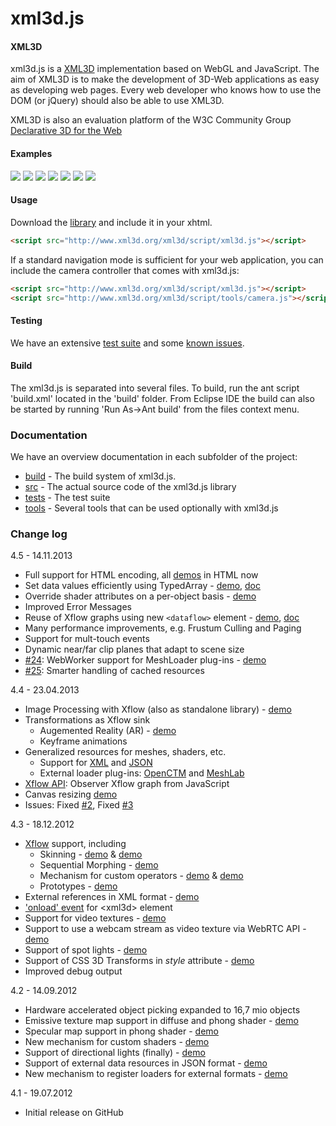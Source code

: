 xml3d.js
========

#### XML3D ####

xml3d.js is a [XML3D](http://www.xml3d.org) implementation based on WebGL and JavaScript. The aim of XML3D is to make the development of 3D-Web applications as easy
as developing web pages. Every web developer who knows how to use the DOM (or jQuery) should also be able to use XML3D.

XML3D is also an evaluation platform of the W3C Community Group [Declarative 3D for the Web](http://www.w3.org/community/declarative3d/)

#### Examples ####
<a href="http://www.xml3d.org/xml3d/demos/19_RubiksCube/"><img src="http://www.xml3d.org/xml3d/demos/thumbs/rubik.jpg"/></a>
<a href="http://www.xml3d.org/xml3d/demos/25_Chess/"><img src="http://www.xml3d.org/xml3d/demos/thumbs/chess.png"/></a>
<a href="http://www.xml3d.org/xml3d/demos/12_MarsCity/marscity.xhtml"><img src="http://www.xml3d.org/xml3d/demos/thumbs/marscity.jpg?s"/></a>
<a href="http://www.xml3d.org/xml3d/demos/32_WorldBank/"><img src="http://www.xml3d.org/xml3d/demos/thumbs/worldbank.jpg"/></a>
<a href="http://xml3d.github.com/xml3d-museum/"><img src="http://www.xml3d.org/xml3d/demos/thumbs/museum.jpg"/></a>
<a href="http://xml3d.github.com/xml3d-examples/examples/gangnam/style.html"><img src="http://www.xml3d.org/xml3d/demos/thumbs/gangnam.jpg"/></a>
<a href="http://xml3d.github.io/xml3d-examples/examples/xflowAR/ar_flying_teapot.html"><img src="http://www.xml3d.org/xml3d/demos/thumbs/ar.jpg"/></a>

#### Usage ####

Download the [library](http://www.xml3d.org/xml3d/script/xml3d.js) and include it in your xhtml.

```html
<script src="http://www.xml3d.org/xml3d/script/xml3d.js"></script>
```

If a standard navigation mode is sufficient for your web application, you can
include the camera controller that comes with xml3d.js:

```html
<script src="http://www.xml3d.org/xml3d/script/xml3d.js"></script>
<script src="http://www.xml3d.org/xml3d/script/tools/camera.js"></script>
```

#### Testing ####
We have an extensive [test suite](http://xml3d.github.com/xml3d.js/tests/) and some [known issues](https://github.com/xml3d/xml3d.js/wiki/Known-issues).

#### Build ####
The xml3d.js is separated into several files. To build, run the ant script
'build.xml' located in the 'build' folder. From Eclipse IDE the build can also
be started by running 'Run As->Ant build' from the files context menu.

### Documentation ###
We have an overview documentation in each subfolder of the project:
* [build](build/) - The build system of xml3d.js.
* [src](src/) - The actual source code of the xml3d.js library
* [tests](tests/) - The test suite
* [tools](tools/) - Several tools that can be used optionally with xml3d.js


### Change log ###
4.5 - 14.11.2013
* Full support for HTML encoding, all [demos](http://xml3d.github.io/xml3d-examples/) in HTML now
* Set data values efficiently using TypedArray - [demo](http://xml3d.github.io/xml3d-examples/examples/scriptValue/scriptValue.html), [doc](https://github.com/xml3d/xml3d.js/wiki/How-to-efficiently-set-Xflow-input-with-TypedArrays)
* Override shader attributes on a per-object basis - [demo](http://xml3d.github.io/xml3d-examples/examples/shaderOverrides/index.html)
* Improved Error Messages
* Reuse of Xflow graphs using new `<dataflow>` element - [demo](http://xml3d.github.io/xml3d-examples/examples/xflowSkin/xflow-skin.html), [doc](https://github.com/xml3d/xml3d.js/wiki/How-to-use-Xflow#wiki-Dataflows)
* Many performance improvements, e.g. Frustum Culling and Paging
* Support for mult-touch events
* Dynamic near/far clip planes that adapt to scene size
* [#24](https://github.com/xml3d/xml3d.js/issues/24): WebWorker support for MeshLoader plug-ins - [demo](http://localhost:8080/xml3d-examples/examples/openctm/openctm.html)
* [#25](https://github.com/xml3d/xml3d.js/issues/25): Smarter handling of cached resources


4.4 - 23.04.2013
* Image Processing with Xflow (also as standalone library) - [demo](http://xml3d.github.io/xml3d-examples/examples/xflowIP/pixel-wise.html)
* Transformations as Xflow sink
  * Augemented Reality (AR) - [demo](http://xml3d.github.io/xml3d-examples/examples/xflowAR/ar_flying_teapot.xhtml)
  * Keyframe animations
* Generalized resources for meshes, shaders, etc.
  * Support for [XML](http://xml3d.github.com/xml3d-examples/examples/externalXml/externalXml.xhtml) and [JSON](http://xml3d.github.io/xml3d-examples/examples/suzanne/suzanne.xhtml)
  * External loader plug-ins: [OpenCTM](http://xml3d.github.io/xml3d-examples/examples/openctm/openctm.xhtml) and [MeshLab](http://xml3d.github.io/xml3d-examples/examples/meshlab/meshlab.xhtml)
* [Xflow API](): Observer Xflow graph from JavaScript
* Canvas resizing [demo](http://xml3d.github.io/xml3d-examples/examples/canvasresizing/resizing.xhtml)
* Issues: Fixed [#2](https://github.com/xml3d/xml3d.js/issues/2), Fixed [#3](https://github.com/xml3d/xml3d.js/issues/3)

4.3 - 18.12.2012
* [Xflow](https://github.com/xml3d/xml3d.js/wiki/Xflow) support, including
  * Skinning - [demo](http://xml3d.github.com/xml3d-examples/examples/xflowSkin/xflow-skin.xhtml) &amp; [demo](http://xml3d.github.com/xml3d-examples/examples/gangnam/style.xhtml)
  * Sequential Morphing - [demo](http://xml3d.github.com/xml3d-examples/examples/xflowSequentialMorph/xflow-morph.xhtml)
  * Mechanism for custom operators - [demo](http://xml3d.github.com/xml3d-examples/examples/facemorph/facemorph.xhtml) &amp; [demo](http://xml3d.github.com/xml3d-examples/examples/xflowWave/xflow-wave.xhtml)
  * Prototypes - [demo](http://xml3d.github.com/xml3d-examples/examples/xflowPrototypes/xflow-prototypes.xhtml)
* External references in XML format - [demo](http://xml3d.github.com/xml3d-examples/examples/externalXml/externalXml.xhtml)
* ['onload' event](https://github.com/xml3d/xml3d.js/wiki/Events) for &lt;xml3d&gt; element
* Support for video textures - [demo](http://xml3d.github.com/xml3d-examples/examples/video/video.xhtml)
* Support to use a webcam stream as video texture via WebRTC API - [demo](http://xml3d.github.com/xml3d-examples/examples/webcam/webcam.xhtml)
* Support of spot lights - [demo](http://xml3d.github.com/xml3d-examples/examples/spotLight/index.xhtml)
* Support of CSS 3D Transforms in _style_ attribute - [demo](http://xml3d.github.com/xml3d-examples/examples/cssTransform/css-transform.xhtml)
* Improved debug output

4.2 - 14.09.2012
* Hardware accelerated object picking expanded to 16,7 mio objects
* Emissive texture map support in diffuse and phong shader - [demo](http://xml3d.github.com/xml3d-examples/examples/candle/candle.xhtml)
* Specular map support in phong shader - [demo](http://xml3d.github.com/xml3d-museum/)
* New mechanism for custom shaders - [demo](http://xml3d.github.com/xml3d-examples/examples/eyelight/eyelight.xhtml)
* Support of directional lights (finally) - [demo](http://xml3d.github.com/xml3d-examples/examples/directionalLight/index.xhtml)
* Support of external data resources in JSON format - [demo](http://xml3d.github.com/xml3d-examples/examples/suzanne/suzanne.xhtml)
* New mechanism to register loaders for external formats - [demo](http://xml3d.github.com/xml3d-examples/examples/meshlab/meshlab.xhtml)

4.1 - 19.07.2012
* Initial release on GitHub
#
